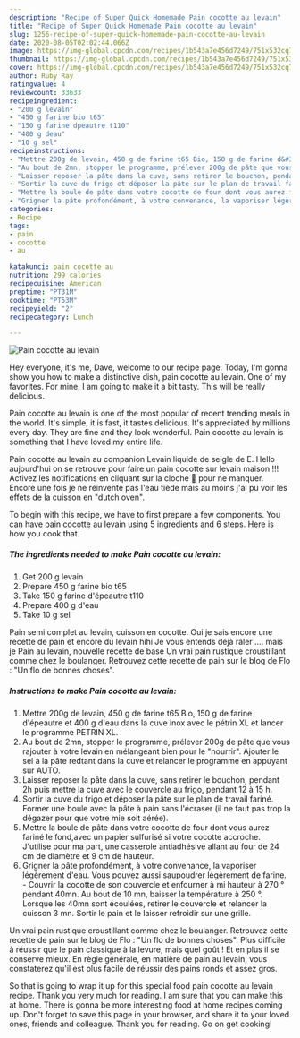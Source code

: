 ```yaml
---
description: "Recipe of Super Quick Homemade Pain cocotte au levain"
title: "Recipe of Super Quick Homemade Pain cocotte au levain"
slug: 1256-recipe-of-super-quick-homemade-pain-cocotte-au-levain
date: 2020-08-05T02:02:44.066Z
image: https://img-global.cpcdn.com/recipes/1b543a7e456d7249/751x532cq70/pain-cocotte-au-levain-photo-principale-de-la-recette.jpg
thumbnail: https://img-global.cpcdn.com/recipes/1b543a7e456d7249/751x532cq70/pain-cocotte-au-levain-photo-principale-de-la-recette.jpg
cover: https://img-global.cpcdn.com/recipes/1b543a7e456d7249/751x532cq70/pain-cocotte-au-levain-photo-principale-de-la-recette.jpg
author: Ruby Ray
ratingvalue: 4
reviewcount: 33633
recipeingredient:
- "200 g levain"
- "450 g farine bio t65"
- "150 g farine dpeautre t110"
- "400 g deau"
- "10 g sel"
recipeinstructions:
- "Mettre 200g de levain, 450 g de farine t65 Bio, 150 g de farine d&#39;épeautre et 400 g d&#39;eau dans la cuve inox avec le pétrin XL et lancer le programme PETRIN XL."
- "Au bout de 2mn, stopper le programme, prélever 200g de pâte que vous rajouter à votre levain en mélangeant bien pour le &#34;nourrir&#34;. Ajouter le sel à la pâte redtant dans la cuve et relancer le programme en appuyant sur AUTO."
- "Laisser reposer la pâte dans la cuve, sans retirer le bouchon, pendant 2h puis mettre la cuve avec le couvercle au frigo, pendant 12 à 15 h."
- "Sortir la cuve du frigo et déposer la pâte sur le plan de travail fariné. Former une boule avec la pâte à pain sans l&#39;écraser (il ne faut pas trop la dégazer pour que votre mie soit aérée)."
- "Mettre la boule de pâte dans votre cocotte de four dont vous aurez fariné le fond,avec un papier sulfurisé si votre cocotte accroche. J&#39;utilise pour ma part, une casserole antiadhésive allant au four de 24 cm de diamètre et 9 cm de hauteur."
- "Grigner la pâte profondément, à votre convenance, la vaporiser légèrement d&#39;eau. Vous pouvez aussi saupoudrer légèrement de farine. Couvrir la cocotte de son couvercle et enfourner à mi hauteur à 270 ° pendant 40mn. Au bout de 10 mn, baisser la température à 250 °. Lorsque les 40mn sont écoulées, retirer le couvercle et relancer la cuisson 3 mn. Sortir le pain et le laisser refroidir sur une grille."
categories:
- Recipe
tags:
- pain
- cocotte
- au

katakunci: pain cocotte au 
nutrition: 299 calories
recipecuisine: American
preptime: "PT31M"
cooktime: "PT53M"
recipeyield: "2"
recipecategory: Lunch

---
```



![Pain cocotte au levain](https://img-global.cpcdn.com/recipes/1b543a7e456d7249/751x532cq70/pain-cocotte-au-levain-photo-principale-de-la-recette.jpg)

Hey everyone, it's me, Dave, welcome to our recipe page. Today, I'm gonna show you how to make a distinctive dish, pain cocotte au levain. One of my favorites. For mine, I am going to make it a bit tasty. This will be really delicious.

Pain cocotte au levain is one of the most popular of recent trending meals in the world. It's simple, it is fast, it tastes delicious. It's appreciated by millions every day. They are fine and they look wonderful. Pain cocotte au levain is something that I have loved my entire life.

Pain cocotte au levain au companion Levain liquide de seigle de E. Hello aujourd&#39;hui on se retrouve pour faire un pain cocotte sur levain maison !!! Activez les notifications en cliquant sur la cloche 🔔 pour ne manquer. Encore une fois je ne réinvente pas l&#39;eau tiède mais au moins j&#39;ai pu voir les effets de la cuisson en &#34;dutch oven&#34;.


To begin with this recipe, we have to first prepare a few components. You can have pain cocotte au levain using 5 ingredients and 6 steps. Here is how you cook that.

<!--inarticleads1-->

##### The ingredients needed to make Pain cocotte au levain:

1. Get 200 g levain
1. Prepare 450 g farine bio t65
1. Take 150 g farine d&#39;épeautre t110
1. Prepare 400 g d&#39;eau
1. Take 10 g sel


Pain semi complet au levain, cuisson en cocotte. Oui je sais encore une recette de pain et encore du levain hihi Je vous entends déjà râler …. mais je Pain au levain, nouvelle recette de base Un vrai pain rustique croustillant comme chez le boulanger. Retrouvez cette recette de pain sur le blog de Flo : &#34;Un flo de bonnes choses&#34;. 

<!--inarticleads2-->

##### Instructions to make Pain cocotte au levain:

1. Mettre 200g de levain, 450 g de farine t65 Bio, 150 g de farine d&#39;épeautre et 400 g d&#39;eau dans la cuve inox avec le pétrin XL et lancer le programme PETRIN XL.
1. Au bout de 2mn, stopper le programme, prélever 200g de pâte que vous rajouter à votre levain en mélangeant bien pour le &#34;nourrir&#34;. Ajouter le sel à la pâte redtant dans la cuve et relancer le programme en appuyant sur AUTO.
1. Laisser reposer la pâte dans la cuve, sans retirer le bouchon, pendant 2h puis mettre la cuve avec le couvercle au frigo, pendant 12 à 15 h.
1. Sortir la cuve du frigo et déposer la pâte sur le plan de travail fariné. Former une boule avec la pâte à pain sans l&#39;écraser (il ne faut pas trop la dégazer pour que votre mie soit aérée).
1. Mettre la boule de pâte dans votre cocotte de four dont vous aurez fariné le fond,avec un papier sulfurisé si votre cocotte accroche. J&#39;utilise pour ma part, une casserole antiadhésive allant au four de 24 cm de diamètre et 9 cm de hauteur.
1. Grigner la pâte profondément, à votre convenance, la vaporiser légèrement d&#39;eau. Vous pouvez aussi saupoudrer légèrement de farine. - Couvrir la cocotte de son couvercle et enfourner à mi hauteur à 270 ° pendant 40mn. Au bout de 10 mn, baisser la température à 250 °. Lorsque les 40mn sont écoulées, retirer le couvercle et relancer la cuisson 3 mn. Sortir le pain et le laisser refroidir sur une grille.


Un vrai pain rustique croustillant comme chez le boulanger. Retrouvez cette recette de pain sur le blog de Flo : &#34;Un flo de bonnes choses&#34;. Plus difficile à réussir que le pain classique à la levure, mais quel goût ! Et en plus il se conserve mieux. En règle générale, en matière de pain au levain, vous constaterez qu&#39;il est plus facile de réussir des pains ronds et assez gros. 

So that is going to wrap it up for this special food pain cocotte au levain recipe. Thank you very much for reading. I am sure that you can make this at home. There is gonna be more interesting food at home recipes coming up. Don't forget to save this page in your browser, and share it to your loved ones, friends and colleague. Thank you for reading. Go on get cooking!
